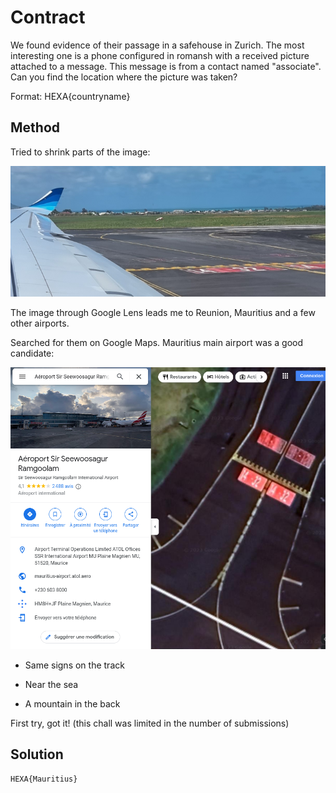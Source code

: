 # Contract

We found evidence of their passage in a safehouse in Zurich. The most interesting one is a phone configured in romansh with a received picture attached to a message. This message is from a contact named "associate". Can you find the location where the picture was taken?

Format: HEXA{countryname}

## Method

Tried to shrink parts of the image:

![Image](./images/Contract-shrink.png)

The image through Google Lens leads me to Reunion, Mauritius and a few other airports.

Searched for them on Google Maps. Mauritius main airport was a good candidate:

![](./images/2023-01-29-11-51-52-image.png)

- Same signs on the track

- Near the sea

- A mountain in the back

First try, got it! (this chall was limited in the number of submissions)

## Solution

```
HEXA{Mauritius}
```


